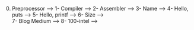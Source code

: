 0. Preprocessor -->
1- Compiler -->
2- Assembler -->
3- Name -->
4- Hello, puts -->
5- Hello, printf -->
6- Size -->   
7- Blog Medium -->
8- 100-intel -->